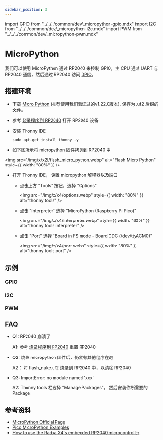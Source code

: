 ```yaml
---
sidebar_position: 3
---
```


import GPIO from "../../../common/dev/\_micropython-gpio.mdx"
import I2C from "../../../common/dev/\_micropython-i2c.mdx"
import PWM from "../../../common/dev/\_micropython-pwm.mdx"

# MicroPython

我们可以使用 MicroPython 通过 RP2040 来控制 GPIO，主 CPU 通过 UART 与 RP2040 通信，然后通过 RP2040 访问 [GPIO](./gpio)。

## 搭建环境

- 下载 [Micro Python](https://micropython.org/download/RPI_PICO/) (推荐使用我们验证过的v1.22.0版本), 保存为 .uf2 后缀的文件。

- 参考 [烧录程序到 RP2040](./flash) 打开 RP2040 设备

- 安装 Thonny IDE

  ```
  sudo apt-get install thonny -y
  ```

- 如下图所示将 micropython 固件拷贝到 RP2040 中

<img src="/img/x/x2l/flash_micro_python.webp" alt="Flash Micro Python" style={{ width: "80%" }} />

- 打开 Thonny IDE， 设置 micropython 解释器以及端口

  - 点击上方 "Tools" 按钮，选择 "Options"

    <img src="/img/x/x4/options.webp" style={{ width: "80%" }} alt="thonny tools" />

  - 点击 "Interpreter" 选择 "MicroPython (Raspberry Pi Pico)"

    <img src="/img/x/x4/interpreter.webp" style={{ width: "80%" }} alt="thonny tools interpreter" />

  - 点击 "Port" 选择 "Board in FS mode - Board CDC (/dev/ttyACM0)"

    <img src="/img/x/x4/port.webp" style={{ width: "80%" }} alt="thonny tools port" />

## 示例

### GPIO

<GPIO product_name="Radxa X4" gpio="28" gpio_pin="3" time="1" />

### I2C

<I2C product_name="Radxa X4" sda_gpio="28" scl_gpio="29" />

### PWM

<PWM product_name="Radxa X4" pwm_pin="3" gpio_pin="28" />

## FAQ

- Q1: RP2040 崩溃了

  A1: 参考 [烧录程序到 RP2040](./flash) 重置 RP2040

- Q2: 烧录 micropython 固件后，仍然有其他程序在跑

  A2： 将 flash_nuke.uf2 烧录到 RP2040 中，以清除 RP2040

- Q3: ImportError: no module named 'xxx'

  A2: Thonny tools 栏选择 "Manage Packages"， 然后安装你所需要的 Package

## 参考资料

- [MicroPython Official Page](https://micropython.org/download/?mcu=rp2040)
- [Pico MicroPython Examples](https://github.com/raspberrypi/pico-micropython-examples.git)
- [How to use the Radxa X4's embedded RP2040 microcontroller](https://www.youtube.com/watch?v=rUkpIG_3D9k)
